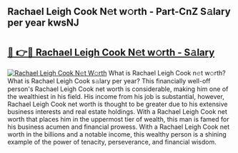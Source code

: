 ## Rachael Leigh Cook N𝚎t w𝚘rth - Part-CnZ S𝚊lary per year kwsNJ

# <h2><a href="http://gc4a5av.nevu.top/?p=Rachael+Leigh+Cook">🔗 👉🔴 Rachael Leigh Cook N𝚎t w𝚘rth - S𝚊lary</a></h2>

[![Rachael Leigh Cook N𝚎t W𝚘rth](https://i.imgur.com/Oavwk0R.jpeg)](http://gc4a5av.nevu.top/?p=Rachael+Leigh+Cook)
What is Rachael Leigh Cook n𝚎t w𝚘rth? What is Rachael Leigh Cook s𝚊lary per year?
This financially well-off person's Rachael Leigh Cook net worth is considerable, making him one of the wealthiest in his field. His income from his job is substantial, however, Rachael Leigh Cook net worth is thought to be greater due to his extensive business interests and real estate holdings. With a Rachael Leigh Cook net worth that places him in the uppermost tier of wealth, this man is famed for his business acumen and financial prowess. With a Rachael Leigh Cook net worth in the billions and a notable income, this wealthy person is a shining example of the power of tenacity, perseverance, and financial wisdom.
